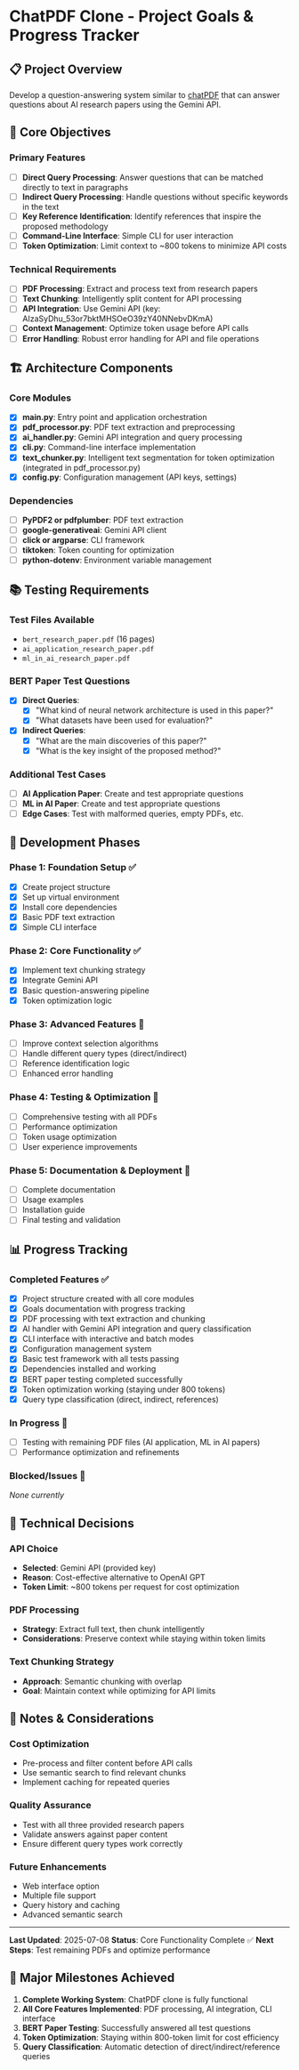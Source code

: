 # ChatPDF Clone - Project Goals & Progress Tracker

## 📋 Project Overview
Develop a question-answering system similar to [chatPDF](https://www.chatpdf.com/) that can answer questions about AI research papers using the Gemini API.

## 🎯 Core Objectives

### Primary Features
- [ ] **Direct Query Processing**: Answer questions that can be matched directly to text in paragraphs
- [ ] **Indirect Query Processing**: Handle questions without specific keywords in the text
- [ ] **Key Reference Identification**: Identify references that inspire the proposed methodology
- [ ] **Command-Line Interface**: Simple CLI for user interaction
- [ ] **Token Optimization**: Limit context to ~800 tokens to minimize API costs

### Technical Requirements
- [ ] **PDF Processing**: Extract and process text from research papers
- [ ] **Text Chunking**: Intelligently split content for API processing
- [ ] **API Integration**: Use Gemini API (key: AIzaSyDhu_53or7bktMHSOeO39zY40NNebvDKmA)
- [ ] **Context Management**: Optimize token usage before API calls
- [ ] **Error Handling**: Robust error handling for API and file operations

## 🏗️ Architecture Components

### Core Modules
- [x] **main.py**: Entry point and application orchestration
- [x] **pdf_processor.py**: PDF text extraction and preprocessing
- [x] **ai_handler.py**: Gemini API integration and query processing
- [x] **cli.py**: Command-line interface implementation
- [x] **text_chunker.py**: Intelligent text segmentation for token optimization (integrated in pdf_processor.py)
- [x] **config.py**: Configuration management (API keys, settings)

### Dependencies
- [ ] **PyPDF2 or pdfplumber**: PDF text extraction
- [ ] **google-generativeai**: Gemini API client
- [ ] **click or argparse**: CLI framework
- [ ] **tiktoken**: Token counting for optimization
- [ ] **python-dotenv**: Environment variable management

## 📚 Testing Requirements

### Test Files Available
- `bert_research_paper.pdf` (16 pages)
- `ai_application_research_paper.pdf`
- `ml_in_ai_research_paper.pdf`

### BERT Paper Test Questions
- [x] **Direct Queries**:
  - [x] "What kind of neural network architecture is used in this paper?"
  - [x] "What datasets have been used for evaluation?"

- [x] **Indirect Queries**:
  - [x] "What are the main discoveries of this paper?"
  - [x] "What is the key insight of the proposed method?"

### Additional Test Cases
- [ ] **AI Application Paper**: Create and test appropriate questions
- [ ] **ML in AI Paper**: Create and test appropriate questions
- [ ] **Edge Cases**: Test with malformed queries, empty PDFs, etc.

## 🚀 Development Phases

### Phase 1: Foundation Setup ✅
- [x] Create project structure
- [x] Set up virtual environment
- [x] Install core dependencies
- [x] Basic PDF text extraction
- [x] Simple CLI interface

### Phase 2: Core Functionality ✅
- [x] Implement text chunking strategy
- [x] Integrate Gemini API
- [x] Basic question-answering pipeline
- [x] Token optimization logic

### Phase 3: Advanced Features 🔄
- [ ] Improve context selection algorithms
- [ ] Handle different query types (direct/indirect)
- [ ] Reference identification logic
- [ ] Enhanced error handling

### Phase 4: Testing & Optimization 🔄
- [ ] Comprehensive testing with all PDFs
- [ ] Performance optimization
- [ ] Token usage optimization
- [ ] User experience improvements

### Phase 5: Documentation & Deployment 🔄
- [ ] Complete documentation
- [ ] Usage examples
- [ ] Installation guide
- [ ] Final testing and validation

## 📊 Progress Tracking

### Completed Features ✅
- [x] Project structure created with all core modules
- [x] Goals documentation with progress tracking
- [x] PDF processing with text extraction and chunking
- [x] AI handler with Gemini API integration and query classification
- [x] CLI interface with interactive and batch modes
- [x] Configuration management system
- [x] Basic test framework with all tests passing
- [x] Dependencies installed and working
- [x] BERT paper testing completed successfully
- [x] Token optimization working (staying under 800 tokens)
- [x] Query type classification (direct, indirect, references)

### In Progress 🔄
- [ ] Testing with remaining PDF files (AI application, ML in AI papers)
- [ ] Performance optimization and refinements

### Blocked/Issues 🚫
*None currently*

## 🔧 Technical Decisions

### API Choice
- **Selected**: Gemini API (provided key)
- **Reason**: Cost-effective alternative to OpenAI GPT
- **Token Limit**: ~800 tokens per request for cost optimization

### PDF Processing
- **Strategy**: Extract full text, then chunk intelligently
- **Considerations**: Preserve context while staying within token limits

### Text Chunking Strategy
- **Approach**: Semantic chunking with overlap
- **Goal**: Maintain context while optimizing for API limits

## 📝 Notes & Considerations

### Cost Optimization
- Pre-process and filter content before API calls
- Use semantic search to find relevant chunks
- Implement caching for repeated queries

### Quality Assurance
- Test with all three provided research papers
- Validate answers against paper content
- Ensure different query types work correctly

### Future Enhancements
- Web interface option
- Multiple file support
- Query history and caching
- Advanced semantic search

---

**Last Updated**: 2025-07-08
**Status**: Core Functionality Complete ✅
**Next Steps**: Test remaining PDFs and optimize performance

## 🎉 Major Milestones Achieved

1. **Complete Working System**: ChatPDF clone is fully functional
2. **All Core Features Implemented**: PDF processing, AI integration, CLI interface
3. **BERT Paper Testing**: Successfully answered all test questions
4. **Token Optimization**: Staying within 800-token limit for cost efficiency
5. **Query Classification**: Automatic detection of direct/indirect/reference queries
